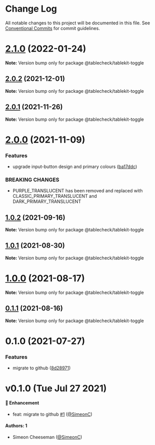 # Change Log

All notable changes to this project will be documented in this file.
See [Conventional Commits](https://conventionalcommits.org) for commit guidelines.

# [2.1.0](https://github.com/tablecheck/tablekit/compare/@tablecheck/tablekit-toggle@2.0.2...@tablecheck/tablekit-toggle@2.1.0) (2022-01-24)

**Note:** Version bump only for package @tablecheck/tablekit-toggle





## [2.0.2](https://github.com/tablecheck/tablekit/compare/@tablecheck/tablekit-toggle@2.0.1...@tablecheck/tablekit-toggle@2.0.2) (2021-12-01)

**Note:** Version bump only for package @tablecheck/tablekit-toggle





## [2.0.1](https://github.com/tablecheck/tablekit/compare/@tablecheck/tablekit-toggle@2.0.0...@tablecheck/tablekit-toggle@2.0.1) (2021-11-26)

**Note:** Version bump only for package @tablecheck/tablekit-toggle





# [2.0.0](https://github.com/tablecheck/tablekit/compare/@tablecheck/tablekit-toggle@1.0.2...@tablecheck/tablekit-toggle@2.0.0) (2021-11-09)


### Features

* upgrade input-button design and primary colours ([ba17ddc](https://github.com/tablecheck/tablekit/commit/ba17ddccb7634573f8c151a734d2f1acb3b82ec7))


### BREAKING CHANGES

* PURPLE_TRANSLUCENT has been removed and replaced with CLASSIC_PRIMARY_TRANSLUCENT and DARK_PRIMARY_TRANSLUCENT





## [1.0.2](https://github.com/tablecheck/tablekit/compare/@tablecheck/tablekit-toggle@1.0.1...@tablecheck/tablekit-toggle@1.0.2) (2021-09-16)

**Note:** Version bump only for package @tablecheck/tablekit-toggle





## [1.0.1](https://github.com/tablecheck/tablekit/compare/@tablecheck/tablekit-toggle@1.0.0...@tablecheck/tablekit-toggle@1.0.1) (2021-08-30)

**Note:** Version bump only for package @tablecheck/tablekit-toggle





# [1.0.0](https://github.com/tablecheck/tablekit/compare/@tablecheck/tablekit-toggle@0.1.1...@tablecheck/tablekit-toggle@1.0.0) (2021-08-17)

**Note:** Version bump only for package @tablecheck/tablekit-toggle





## [0.1.1](https://github.com/tablecheck/tablekit/compare/@tablecheck/tablekit-toggle@0.1.0...@tablecheck/tablekit-toggle@0.1.1) (2021-08-16)

**Note:** Version bump only for package @tablecheck/tablekit-toggle





# 0.1.0 (2021-07-27)


### Features

* migrate to github ([8d28971](https://github.com/tablecheck/tablekit/commit/8d28971175010fcb2a3cd9c48a749e7af1bdc9f9))





# v0.1.0 (Tue Jul 27 2021)

#### 🚀 Enhancement

- feat: migrate to github [#1](https://github.com/tablecheck/tablekit/pull/1) ([@SimeonC](https://github.com/SimeonC))

#### Authors: 1

- Simeon Cheeseman ([@SimeonC](https://github.com/SimeonC))
